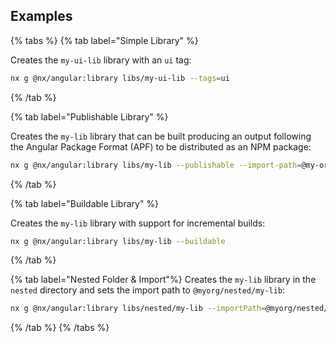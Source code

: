 ## Examples

{% tabs %}
{% tab label="Simple Library" %}

Creates the `my-ui-lib` library with an `ui` tag:

```bash
nx g @nx/angular:library libs/my-ui-lib --tags=ui
```

{% /tab %}

{% tab label="Publishable Library" %}

Creates the `my-lib` library that can be built producing an output following the Angular Package Format (APF) to be distributed as an NPM package:

```bash
nx g @nx/angular:library libs/my-lib --publishable --import-path=@my-org/my-lib
```

{% /tab %}

{% tab label="Buildable Library" %}

Creates the `my-lib` library with support for incremental builds:

```bash
nx g @nx/angular:library libs/my-lib --buildable
```

{% /tab %}

{% tab label="Nested Folder & Import"%}
Creates the `my-lib` library in the `nested` directory and sets the import path to `@myorg/nested/my-lib`:

```bash
nx g @nx/angular:library libs/nested/my-lib --importPath=@myorg/nested/my-lib
```

{% /tab %}
{% /tabs %}
